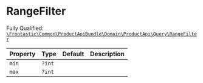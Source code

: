 #  RangeFilter

Fully Qualified: [`\Frontastic\Common\ProductApiBundle\Domain\ProductApi\Query\RangeFilter`](../../../../../../src/php/ProductApiBundle/Domain/ProductApi/Query/RangeFilter.php)



Property|Type|Default|Description
--------|----|-------|-----------
`min`|`?int`||
`max`|`?int`||


